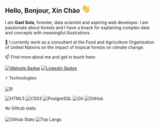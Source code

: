 ## Hello, Bonjour, Xin Chào <img src="https://raw.githubusercontent.com/gaelso/gaelso/master/wave.gif" width="30px">

<!--
Original gif from "https://raw.githubusercontent.com/aemmadi/aemmadi/master/wave.gif"
--> 

I am **Gael Sola**, forester, data scientist and aspiring web developer. I am passionate about forests and I have a knack for explaining complex data and concepts with meaningful illustrations. 

🌳 I currently work as a consultant at the Food and Agriculture Organization of United Nations on the impact of tropical forests on climate change.

📫 Find more about me and get in touch here:

[![Website Badge](https://img.shields.io/badge/-sola--analytics-%232167baff?style=flat&logo=Netlify&logoColor=white&link=https://sola-analytics.com)](https://www.sola-analytics.com)
[![Linkedin Badge](https://img.shields.io/badge/-gaelsola-blue?style=flat-square&logo=Linkedin&logoColor=white&link=https://www.linkedin.com/in/gaelsola/)](https://www.linkedin.com/in/gaelsola/)

⚡ Technologies:

![R](https://img.shields.io/badge/-R-276DC3?style=?style=for-the-badge&logo=appveyor&logo=R&logoColor=white)

![HTML5](https://img.shields.io/badge/-HTML5-E34F26?style=flat-square&logo=html5&logoColor=white)
![CSS3](https://img.shields.io/badge/-CSS3-1572B6?style=flat-square&logo=css3)
![PostgreSQL](https://img.shields.io/badge/-PostgreSQL-336791?style=flat-square&logo=postgresql)
![Git](https://img.shields.io/badge/-Git-black?style=flat-square&logo=git)
![GitHub](https://img.shields.io/badge/-GitHub-181717?style=flat-square&logo=github)

:eyeglasses: Github stats:

![Github Stats](https://github-readme-stats.vercel.app/api?username=gaelso&count_private=true&show_icons=true&include_all_commits=true)
![Top Langs](https://github-readme-stats.vercel.app/api/top-langs/?username=gaelso&hide=TeX&layout=compact)

<!--
![Visitor Badge](https://visitor-badge.laobi.icu/badge?page_id=gaelso)
-->





